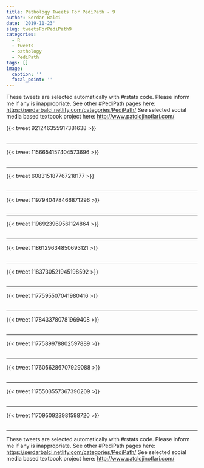 ```yaml
---
title: Pathology Tweets For PediPath - 9
author: Serdar Balci
date: '2019-11-23'
slug: tweetsForPediPath9
categories:
  - R
  - tweets
  - pathology
  - PediPath
tags: []
image:
  caption: ''
  focal_point: ''
---
```



These tweets are selected automatically with #rstats code. Please inform me if any is inappropriate.
See other #PediPath pages here: https://serdarbalci.netlify.com/categories/PediPath/ 
See selected social media based textbook project here: http://www.patolojinotlari.com/

{{< tweet 921246355917381638 >}}
<br>
<br>
<hr>
{{< tweet 1156654157404573696 >}}
<br>
<br>
<hr>
{{< tweet 608315187767218177 >}}
<br>
<br>
<hr>
{{< tweet 1197940478466871296 >}}
<br>
<br>
<hr>
{{< tweet 1196923969561124864 >}}
<br>
<br>
<hr>
{{< tweet 1186129634850693121 >}}
<br>
<br>
<hr>
{{< tweet 1183730521945198592 >}}
<br>
<br>
<hr>
{{< tweet 1177595507041980416 >}}
<br>
<br>
<hr>
{{< tweet 1178433780781969408 >}}
<br>
<br>
<hr>
{{< tweet 1177589978802597889 >}}
<br>
<br>
<hr>
{{< tweet 1176056286707929088 >}}
<br>
<br>
<hr>
{{< tweet 1175503557367390209 >}}
<br>
<br>
<hr>
{{< tweet 1170950923981598720 >}}
<br>
<br>
<hr>


These tweets are selected automatically with #rstats code. Please inform me if any is inappropriate.
See other #PediPath pages here: https://serdarbalci.netlify.com/categories/PediPath/ 
See selected social media based textbook project here: http://www.patolojinotlari.com/
